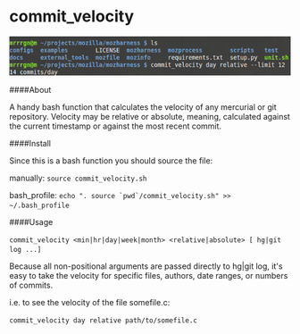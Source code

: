 commit_velocity
===============

<img src="commit_velocity.png"/>

####About

A handy bash function that calculates the velocity of any mercurial or git 
repository. Velocity may be relative or absolute, meaning, calculated
against the current timestamp or against the most recent commit.

####Install

Since this is a bash function you should source the file:

manually: ``source commit_velocity.sh``

bash_profile: ``echo ". source `pwd`/commit_velocity.sh" >> ~/.bash_profile``

####Usage

  ``commit_velocity <min|hr|day|week|month> <relative|absolute> [ hg|git log ...]``

Because all non-positional arguments are passed directly to hg|git log, it's easy
to take the velocity for specific files, authors, date ranges, or numbers of commits.

i.e. to see the velocity of the file somefile.c:

  ``commit_velocity day relative path/to/somefile.c``
